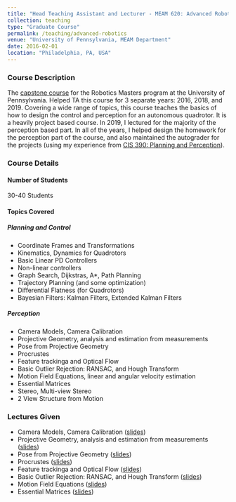 ```yaml
---
title: "Head Teaching Assistant and Lecturer - MEAM 620: Advanced Robotics"
collection: teaching
type: "Graduate Course"
permalink: /teaching/advanced-robotics
venue: "University of Pennsylvania, MEAM Department"
date: 2016-02-01
location: "Philadelphia, PA, USA"
---
```


### Course Description
The [capstone course](https://alliance.seas.upenn.edu/~meam620/wiki/) for the Robotics Masters program at the University of Pennsylvania. Helped TA this course for 3 separate years: 2016, 2018, and 2019. Covering a wide range of topics, this course teaches the basics of how to design the control and perception for an autonomous quadrotor. It is a heavily project based course. In 2019, I lectured for the majority of the perception based part. In all of the years, I helped design the homework for the perception part of the course, and also maintained the autograder for the projects (using my experience from [CIS 390: Planning and Perception](/teaching/planning-perception)). 

### Course Details
#### Number of Students
30-40 Students

#### Topics Covered
##### Planning and Control
* Coordinate Frames and Transformations
* Kinematics, Dynamics for Quadrotors
* Basic Linear PD Controllers
* Non-linear controllers
* Graph Search, Dijkstras, A\*, Path Planning
* Trajectory Planning (and some optimization)
* Differential Flatness (for Quadrotors)
* Bayesian Filters: Kalman Filters, Extended Kalman Filters
##### Perception
* Camera Models, Camera Calibration 
* Projective Geometry, analysis and estimation from measurements
* Pose from Projective Geometry
* Procrustes
* Feature trackinga and Optical Flow
* Basic Outlier Rejection: RANSAC, and Hough Transform
* Motion Field Equations, linear and angular velocity estimation
* Essential Matrices
* Stereo, Multi-view Stereo
* 2 View Structure from Motion


### Lectures Given
* Camera Models, Camera Calibration ([slides](/files/16_camera_models.pdf))
* Projective Geometry, analysis and estimation from measurements ([slides](/files/17_projective_geometry.pdf))
* Pose from Projective Geometry ([slides](/files/18_pose_estimation.pdf))
* Procrustes ([slides](/files/19_procrustes.pdf))
* Feature trackinga and Optical Flow ([slides](/files/20_optical_flow_ransac.pdf))
* Basic Outlier Rejection: RANSAC, and Hough Transform ([slides](/files/20_optical_flow_ransac.pdf))
* Motion Field Equations ([slides](/files/21_motion_field_equations.pdf))
* Essential Matrices ([slides](/files/21_motion_field_equations.pdf))


